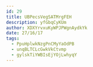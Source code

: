 ```yaml
---
id: 29
title: UBPecsVegSATMrgFEH
description: yfGbqCyKUm
author: XDXYrvxuKyWPJPWgnAydkYk
date: 27/16/17
tags:
  - PpuHplwkNzgPnCMyYaOdPB
  - unqBLTCLcGwkVkCtvmp
  - gylskTiYWBIsEjYOjLwhyqY
---
```

